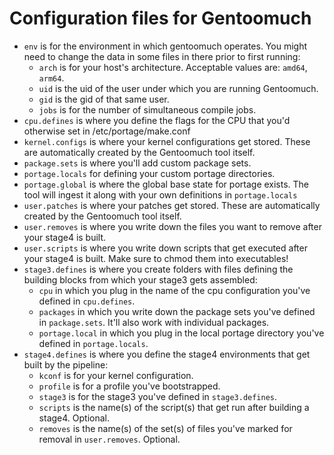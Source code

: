 Configuration files for Gentoomuch
==================================

- ``env`` is for the environment in which gentoomuch operates. You might need to change the data in some files in there prior to first running:
    - ``arch`` is for your host's architecture. Acceptable values are: ``amd64``, ``arm64``.
    - ``uid`` is the uid of the user under which you are running Gentoomuch.
    - ``gid`` is the gid of that same user.
    - ``jobs`` is for the number of simultaneous compile jobs.
- ``cpu.defines`` is where you define the flags for the CPU that you'd otherwise set in /etc/portage/make.conf
- ``kernel.configs`` is where your kernel configurations get stored. These are automatically created by the Gentoomuch tool itself.
- ``package.sets`` is where you'll add custom package sets.
- ``portage.locals`` for defining your custom portage directories.
- ``portage.global`` is where the global base state for portage exists. The tool will ingest it along with your own definitions in ``portage.locals``
- ``user.patches`` is where your patches get stored. These are automatically created by the Gentoomuch tool itself.
- ``user.removes`` is where you write down the files you want to remove after your stage4 is built.
- ``user.scripts`` is where you write down scripts that get executed after your stage4 is built. Make sure to chmod them into executables!
- ``stage3.defines`` is where you create folders with files defining the building blocks from which your stage3 gets assembled:
    - ``cpu`` in which you plug in the name of the cpu configuration you've defined in ``cpu.defines``.
    - ``packages`` in which you write down the package sets you've defined in ``package.sets``. It'll also work with individual packages.
    - ``portage.local`` in which you plug in the local portage directory you've defined in ``portage.locals``.
- ``stage4.defines`` is where you define the stage4 environments that get built by the pipeline:
    - ``kconf`` is for your kernel configuration.
    - ``profile`` is for a profile you've bootstrapped.
    - ``stage3`` is for the stage3 you've defined in ``stage3.defines``.
    - ``scripts`` is the name(s) of the script(s) that get run after building a stage4. Optional.
    - ``removes`` is the name(s) of the set(s) of files you've marked for removal in ``user.removes``. Optional.
